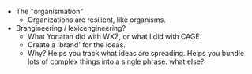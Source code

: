 * The "organismation"
    * Organizations are resilient, like organisms.
* Brangineering / lexicengineering?
    * What Yonatan did with WXZ, or what I did with CAGE.
    * Create a 'brand' for the ideas.
    * Why? Helps you track what ideas are spreading. Helps you bundle lots of complex things into a single phrase. what else?